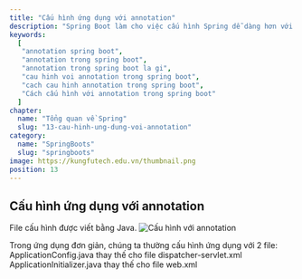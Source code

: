 ```yaml
---
title: "Cấu hình ứng dụng với annotation"
description: "Spring Boot làm cho việc cấu hình Spring dễ dàng hơn với tính năng cấu hình tự động của nó. Các tính năng này phần lớn được sử dụng thông qua các annotation mà Spring Boot cung cấp."
keywords:
  [
   "annotation spring boot",
   "annotation trong spring boot",
   "annotation trong spring boot la gi",
   "cau hinh voi annotation trong spring boot",
   "cach cau hinh annotation trong spring boot",
   "Cách cấu hình với annotation trong spring boot"
  ]
chapter:
  name: "Tổng quan về Spring"
  slug: "13-cau-hinh-ung-dung-voi-annotation"
category:
  name: "SpringBoots"
  slug: "springboots"
image: https://kungfutech.edu.vn/thumbnail.png
position: 13
---
```

## Cấu hình ứng dụng với annotation
File cấu hình được viết bằng Java.
![Cấu hình với annotation](https://1.bp.blogspot.com/--eznRAejmeU/Xg7OMuaI7sI/AAAAAAAAAcM/Sar8unNRwV0Asztxv8B7I-YWoZj3PBY5gCLcBGAsYHQ/s400/Screen%2BShot%2B2020-01-03%2Bat%2B12.12.29%2BPM.png)

Trong ứng dụng đơn giản, chúng ta thường cấu hình ứng dụng với 2 file:
ApplicationConfig.java thay thế cho file dispatcher-servlet.xml
ApplicationInitializer.java thay thế cho file web.xml
